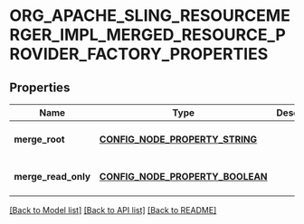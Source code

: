 # ORG_APACHE_SLING_RESOURCEMERGER_IMPL_MERGED_RESOURCE_PROVIDER_FACTORY_PROPERTIES

## Properties
Name | Type | Description | Notes
------------ | ------------- | ------------- | -------------
**merge_root** | [**CONFIG_NODE_PROPERTY_STRING**](configNodePropertyString.md) |  | [optional] [default to null]
**merge_read_only** | [**CONFIG_NODE_PROPERTY_BOOLEAN**](configNodePropertyBoolean.md) |  | [optional] [default to null]

[[Back to Model list]](../README.md#documentation-for-models) [[Back to API list]](../README.md#documentation-for-api-endpoints) [[Back to README]](../README.md)



